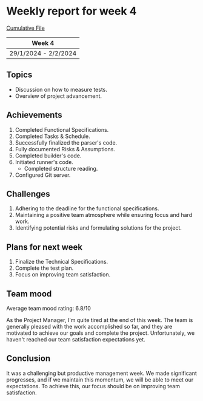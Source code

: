 # Weekly report for week 4
[Cumulative File](cumulative.md)

| Week 4               |
| -------------------- |
| 29/1/2024 - 2/2/2024 |

## Topics

- Discussion on how to measure tests.
- Overview of project advancement.

## Achievements

1. Completed Functional Specifications.
2. Completed Tasks & Schedule.
3. Successfully finalized the parser's code.
4. Fully documented Risks & Assumptions.
5. Completed builder's code.
6. Initiated runner's code.
   - Completed structure reading.
7. Configured Git server.

## Challenges

1. Adhering to the deadline for the functional specifications.
2. Maintaining a positive team atmosphere while ensuring focus and hard work.
3. Identifying potential risks and formulating solutions for the project.

## Plans for next week

1. Finalize the Technical Specifications.
2. Complete the test plan.
3. Focus on improving team satisfaction.

## Team mood

Average team mood rating: 6.8/10

As the Project Manager, I'm quite tired at the end of this week. The team is generally pleased with the work accomplished so far, and they are motivated to achieve our goals and complete the project. 
Unfortunately, we haven't reached our team satisfaction expectations yet.

## Conclusion

It was a challenging but productive management week. We made significant progresses, and if we maintain this momentum, we will be able to meet our expectations. To achieve this, our focus should be on improving team satisfaction.